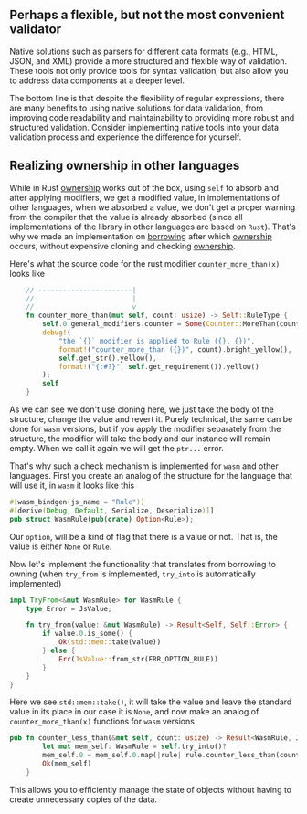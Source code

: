 ## Perhaps a flexible, but not the most convenient validator

Native solutions such as parsers for different data formats (e.g., HTML, JSON, and XML) provide a more structured and flexible way of validation. These tools not only provide tools for syntax validation, but also allow you to address data components at a deeper level.

The bottom line is that despite the flexibility of regular expressions, there are many benefits to using native solutions for data validation, from improving code readability and maintainability to providing more robust and structured validation. Consider implementing native tools into your data validation process and experience the difference for yourself.

## Realizing ownership in other languages

While in Rust [ownership](https://doc.rust-lang.org/book/ch04-01-what-is-ownership.html#what-is-ownership) works out of the box, using `self` to absorb and after applying modifiers, we get a modified value, in implementations of other languages, when we absorbed a value, we don't get a proper warning from the compiler that the value is already absorbed (since all implementations of the library in other languages are based on `Rust`). That's why we made an implementation on [borrowing](https://doc.rust-lang.org/book/ch04-02-references-and-borrowing.html) after which [ownership](https://doc.rust-lang.org/book/ch04-01-what-is-ownership.html#what-is-ownership) occurs, without expensive cloning and checking [ownership](https://doc.rust-lang.org/book/ch04-01-what-is-ownership.html#what-is-ownership).

Here's what the source code for the rust modifier `counter_more_than(x)` looks like

```rust
    // -----------------------|
    //                        |
    //                        v
    fn counter_more_than(mut self, count: usize) -> Self::RuleType {
        self.0.general_modifiers.counter = Some(Counter::MoreThan(count));
        debug!(
            "the `{}` modifier is applied to Rule ({}, {})",
            format!("counter_more_than ({})", count).bright_yellow(),
            self.get_str().yellow(),
            format!("{:#?}", self.get_requirement()).yellow()
        );
        self
    }
```

As we can see we don't use cloning here, we just take the body of the structure, change the value and revert it. Purely technical, the same can be done for `wasm` versions, but if you apply the modifier separately from the structure, the modifier will take the body and our instance will remain empty. When we call it again we will get the `ptr...` error. 

That's why such a check mechanism is implemented for `wasm` and other languages.
First you create an analog of the structure for the language that will use it, in `wasm` it looks like this

```rust
#[wasm_bindgen(js_name = "Rule")]
#[derive(Debug, Default, Serialize, Deserialize)]]
pub struct WasmRule(pub(crate) Option<Rule>);
```

Our `option`, will be a kind of flag that there is a value or not. That is, the value is either `None` or `Rule`.

Now let's implement the functionality that translates from borrowing to owning (when `try_from` is implemented, `try_into` is automatically implemented)

```rust
impl TryFrom<&mut WasmRule> for WasmRule {
    type Error = JsValue;

    fn try_from(value: &mut WasmRule) -> Result<Self, Self::Error> {
        if value.0.is_some() {
            Ok(std::mem::take(value))
        } else {
            Err(JsValue::from_str(ERR_OPTION_RULE))
        }
    }
}
```

Here we see `std::mem::take()`, it will take the value and leave the standard value in its place in our case it is `None`,
and now make an analog of `counter_more_than(x)` functions for `wasm` versions

``` rust
pub fn counter_less_than(&mut self, count: usize) -> Result<WasmRule, JsValue> {
        let mut mem_self: WasmRule = self.try_into()?
        mem_self.0 = mem_self.0.map(|rule| rule.counter_less_than(count));
        Ok(mem_self)
    }
```


This allows you to efficiently manage the state of objects without having to create unnecessary copies of the data.